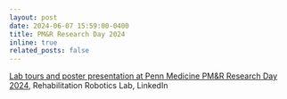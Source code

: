 ```yaml
---
layout: post
date: 2024-06-07 15:59:00-0400
title: PM&R Research Day 2024
inline: true
related_posts: false
---
```


<a href="https://www.linkedin.com/feed/update/urn:li:activity:7204931514231353345">Lab tours and poster presentation at Penn Medicine PM&R Research Day 2024</a>, Rehabilitation Robotics Lab, LinkedIn